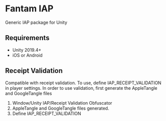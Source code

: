 # Fantam IAP

Generic IAP package for Unity

## Requirements

- Unity 2019.4+
- iOS or Android

## Receipt Validation

Compatible with receipt validation. To use, define IAP_RECEIPT_VALIDATION in player settings. In order to use validation, first generate the AppleTangle and GoogleTangle files

1. Window/Unity IAP/Receipt Validation Obfuscator
2. AppleTangle and GoogleTangle files generated.
3. Define IAP_RECEIPT_VALIDATION